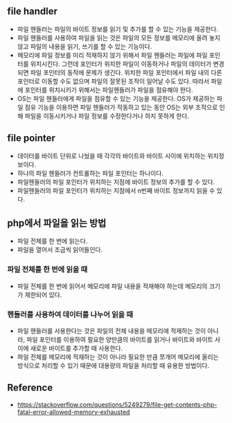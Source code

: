 ## file handler
- 파일 헨들러는 파일의 바이트 정보를 읽기 및 추가를 할 수 있는 기능을 제공한다.
- 파일 헨들러를 사용하여 파일을 읽는 것은 파일의 모든 정보를 메모리에 올려 놓지 않고 파일의 내용을 읽기, 쓰기를 할 수 있는 기능이다.
- 메모리에 파일 정보를 미리 적재하지 않기 위해서 파일 헨들러는 파일에 파일 포인터를 위치시킨다. 그런데 포인터가 위치한 파일이 이동하거나 파일의 데이터가 변경되면 파일 포인터의 동작에 문제가 생긴다. 위치한 파일 포인터에서 파일 내의 다른 포인터로 이동할 수도 없으며 파일의 잘못된 조작이 일어날 수도 있다. 따라서 파일에 포인터를 위치시키기 위해서는 파일헨들러가 파일을 점유해야 한다.
- OS는 파일 헨들러에게 파일을 점유할 수 있는 기능을 제공한다. OS가 제공하는 파일 점유 기능을 이용하면 파일 헨들러가 작동하고 있는 동안 OS는 외부 조작으로 인해 파일을 이동시키거나 파일 정보를 수정한다거나 하지 못하게 한다.
 
## file pointer
- 데이터를 바이트 단위로 나눴을 때 각각의 바이트와 바이트 사이에 위치하는 위치정보이다.
- 하나의 파일 헨들러가 컨트롤하는 파일 포인터는 하나이다. 
- 파일헨들러의 파일 포인터가 위치하는 지점에 바이트 정보의 추가를 할 수 있다.
- 파일헨들러의 파일 포인터가 위치하는 지점에서 n번째 바이트 정보까지 읽을 수 있다.

## php에서 파일을 읽는 방법
- 파일 전체를 한 번에 읽는다.
- 파일을 열어서 조금씩 읽어들인다. 

### 파일 전체를 한 번에 읽을 때
- 파일 전체를 한 번에 읽어서 메모리에 파일 내용을 적재해야 하는데 메모리의 크기가 제한되어 있다.

### 헨들러를 사용하여 데이터를 나누어 읽을 때
- 파일 헨들러를 사용한다는 것은 파일의 전체 내용을 메모리에 적재하는 것이 아니라, 파일 포인터를 이용하여 필요한 양만큼의 바이트를 읽거나 바이트와 바이트 사이에 새로운 바이트를 추가할 때 사용한다.
- 파일 전체를 메모리에 적재하는 것이 아니라 필요한 만큼 쪼개어 메모리에 올리는 방식으로 처리할 수 있기 때문에 대용량의 파일을 처리할 때 유용한 방법이다.

## Reference
- https://stackoverflow.com/questions/5249279/file-get-contents-php-fatal-error-allowed-memory-exhausted
